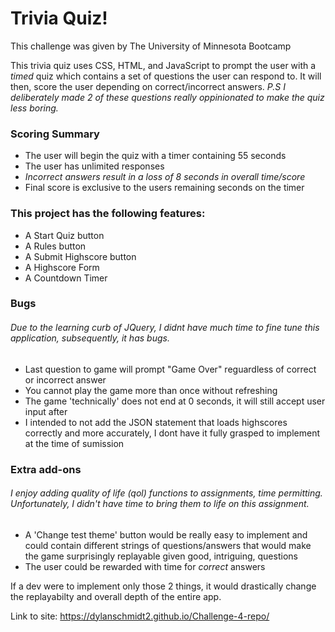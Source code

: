 # Trivia Quiz!

This challenge was given by The University of Minnesota Bootcamp 

This trivia quiz uses CSS, HTML, and JavaScript to prompt the user with a *timed* quiz which contains a set of questions the user can respond to. It will then, score the user depending on correct/incorrect answers. *P.S I deliberately made 2 of these questions really oppinionated to make the quiz less boring.*


### Scoring Summary
* The user will begin the quiz with a timer containing 55 seconds
* The user has unlimited responses
* _Incorrect answers result in a loss of 8 seconds in overall time/score_
* Final score is exclusive to the users remaining seconds on the timer

### This project has the following features: 
* A Start Quiz button 
* A Rules button
* A Submit Highscore button
* A Highscore Form
* A Countdown Timer
    
### Bugs

###### Due to the learning curb of JQuery, I didnt have much time to fine tune this application, subsequently, it has bugs. 
* Last question to game will prompt "Game Over" reguardless of correct or incorrect answer
* You cannot play the game more than once without refreshing
* The game 'technically' does not end at 0 seconds, it will still accept user input after
* I intended to not add the JSON statement that loads highscores correctly and more accurately, I dont have it fully grasped to implement at the time of sumission

### Extra add-ons

###### I enjoy adding quality of life (qol) functions to assignments, time permitting. Unfortunately, I didn't have time to bring them to life on this assignment.

* A 'Change test theme' button would be really easy to implement and could contain different strings of questions/answers that would make the game surprisingly replayable given good, intriguing, questions
* The user could be rewarded with time for *correct* answers

If a dev were to implement only those 2 things, it would drastically change the replayabilty and overall depth of the entire app.

Link to site: https://dylanschmidt2.github.io/Challenge-4-repo/
